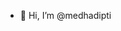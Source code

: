 - 👋 Hi, I’m @medhadipti



<!---
medhadipti/medhadipti is a ✨ special ✨ repository because its `README.md` (this file) appears on your GitHub profile.
You can click the Preview link to take a look at your changes.
--->
